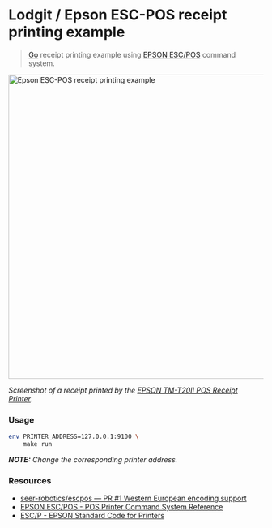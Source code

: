 # Lodgit / Epson ESC-POS receipt printing example

> [Go](https://golang.org/) receipt printing example using [EPSON ESC/POS](https://reference.epson-biz.com/modules/ref_escpos/index.php?content_id=2) command system.

<img width="600" alt="Epson ESC-POS receipt printing example" src="https://user-images.githubusercontent.com/1700322/92727332-3c7d8580-f36f-11ea-8435-d2ff42a4127f.jpg">

*Screenshot of a receipt printed by the [EPSON TM-T20II POS Receipt Printer](https://epson.com/For-Work/Printers/POS/TM-T20II-POS-Receipt-Printer/p/C31CD52062)*.

### Usage

```sh
env PRINTER_ADDRESS=127.0.0.1:9100 \
    make run
```

***NOTE:** Change the corresponding printer address.*

### Resources

- [seer-robotics/escpos — PR #1 Western European encoding support](https://github.com/seer-robotics/escpos/pull/1)
- [EPSON ESC/POS - POS Printer Command System Reference](https://reference.epson-biz.com/modules/ref_escpos/index.php?content_id=2)
- [ESC/P - EPSON Standard Code for Printers](https://en.wikipedia.org/wiki/ESC/P)
